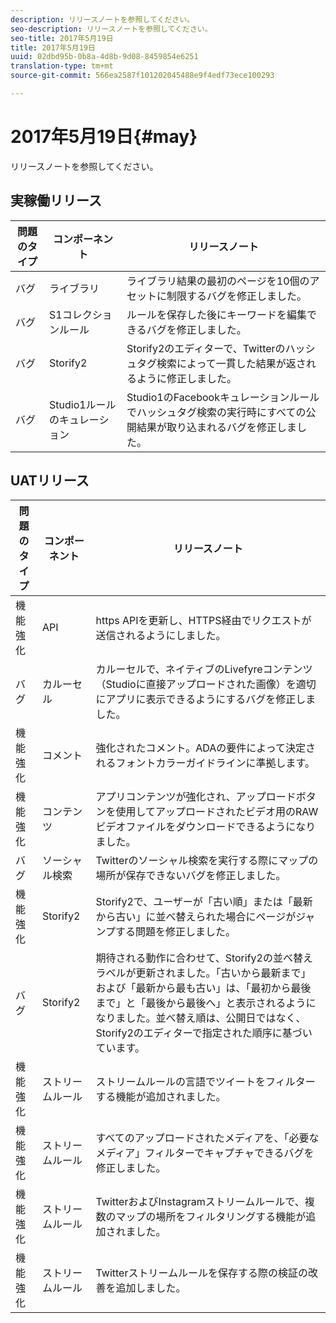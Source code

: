 ```yaml
---
description: リリースノートを参照してください。
seo-description: リリースノートを参照してください。
seo-title: 2017年5月19日
title: 2017年5月19日
uuid: 02dbd95b-0b8a-4d8b-9d08-8459854e6251
translation-type: tm+mt
source-git-commit: 566ea2587f101202045488e9f4edf73ece100293

---
```



# 2017年5月19日{#may}

リリースノートを参照してください。

## 実稼働リリース

| **問題のタイプ** | **コンポーネント** | **リリースノート** |
|---|---|---|
| バグ | ライブラリ | ライブラリ結果の最初のページを10個のアセットに制限するバグを修正しました。 |
| バグ | S1コレクションルール | ルールを保存した後にキーワードを編集できるバグを修正しました。 |
| バグ | Storify2 | Storify2のエディターで、Twitterのハッシュタグ検索によって一貫した結果が返されるように修正しました。 |
| バグ | Studio1ルールのキュレーション | Studio1のFacebookキュレーションルールでハッシュタグ検索の実行時にすべての公開結果が取り込まれるバグを修正しました。 |

## UATリリース

| **問題のタイプ** | **コンポーネント** | **リリースノート** |
|---|---|---|
| 機能強化 | API | https APIを更新し、HTTPS経由でリクエストが送信されるようにしました。 |
| バグ | カルーセル | カルーセルで、ネイティブのLivefyreコンテンツ（Studioに直接アップロードされた画像）を適切にアプリに表示できるようにするバグを修正しました。 |
| 機能強化 | コメント | 強化されたコメント。ADAの要件によって決定されるフォントカラーガイドラインに準拠します。 |
| 機能強化 | コンテンツ | アプリコンテンツが強化され、アップロードボタンを使用してアップロードされたビデオ用のRAWビデオファイルをダウンロードできるようになりました。 |
| バグ | ソーシャル検索 | Twitterのソーシャル検索を実行する際にマップの場所が保存できないバグを修正しました。 |
| 機能強化 | Storify2 | Storify2で、ユーザーが「古い順」または「最新から古い」に並べ替えられた場合にページがジャンプする問題を修正しました。 |
| バグ | Storify2 | 期待される動作に合わせて、Storify2の並べ替えラベルが更新されました。「古いから最新まで」および「最新から最も古い」は、「最初から最後まで」と「最後から最後へ」と表示されるようになりました。並べ替え順は、公開日ではなく、Storify2のエディターで指定された順序に基づいています。 |
| 機能強化 | ストリームルール | ストリームルールの言語でツイートをフィルターする機能が追加されました。 |
| 機能強化 | ストリームルール | すべてのアップロードされたメディアを、「必要なメディア」フィルターでキャプチャできるバグを修正しました。 |
| 機能強化 | ストリームルール | TwitterおよびInstagramストリームルールで、複数のマップの場所をフィルタリングする機能が追加されました。 |
| 機能強化 | ストリームルール | Twitterストリームルールを保存する際の検証の改善を追加しました。 |

